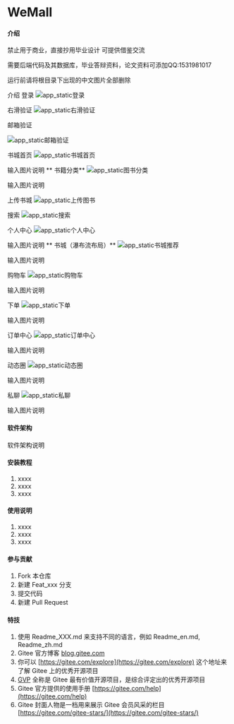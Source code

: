 # WeMall

#### 介绍
禁止用于商业，直接抄用毕业设计
可提供借鉴交流

需要后端代码及其数据库，毕业答辩资料，论文资料可添加QQ:1531981017

运行前请将根目录下出现的中文图片全部删除

介绍
登录
![app_static登录](https://user-images.githubusercontent.com/58656693/233820665-70655256-92b1-4f95-a33e-f79dd296e65c.png)

右滑验证
![app_static右滑验证](https://user-images.githubusercontent.com/58656693/233820671-d74dfbc1-db09-4f11-99cc-39e11a2137f5.png)


邮箱验证

![app_static邮箱验证](https://user-images.githubusercontent.com/58656693/233820677-c97ebe92-d8a7-4150-80ce-30e8da5dd52c.png)


书城首页
![app_static书城首页](https://user-images.githubusercontent.com/58656693/233820682-ebcb52e6-9c66-4747-930c-e2141f82d615.png)

输入图片说明 ** 书籍分类**
![app_static图书分类](https://user-images.githubusercontent.com/58656693/233820685-f78e5695-0b56-43fb-8ba0-6b7ff32d3652.png)

输入图片说明

上传书城
![app_static上传图书](https://user-images.githubusercontent.com/58656693/233820690-78f1fce4-696f-49cb-b85a-2f885b3c6835.png)

搜索
![app_static搜索](https://user-images.githubusercontent.com/58656693/233820692-7a2fe8a1-e58a-43c6-9bc8-505cc9043fe6.png)

个人中心
![app_static个人中心](https://user-images.githubusercontent.com/58656693/233820694-ca31bfa0-a999-470a-9d30-bb330cad6b45.png)

输入图片说明 ** 书城（瀑布流布局）**
![app_static书城推荐](https://user-images.githubusercontent.com/58656693/233820698-fa5098f6-7718-4382-b400-bb848467cdf3.png)

输入图片说明

购物车
![app_static购物车](https://user-images.githubusercontent.com/58656693/233820702-b36a6508-546d-4ef3-b97f-bc2cc3889b1e.png)

输入图片说明

下单
![app_static下单](https://user-images.githubusercontent.com/58656693/233820706-fca7a5af-e990-49e5-a628-583f00f79c17.png)

输入图片说明

订单中心
![app_static订单中心](https://user-images.githubusercontent.com/58656693/233820707-4eaf6384-717f-4ed0-8989-76c3b9aebe3f.png)

输入图片说明

动态圈
![app_static动态圈](https://user-images.githubusercontent.com/58656693/233820710-0616bfb3-8306-4afd-b9e3-aaad4d94b15d.png)

输入图片说明

私聊
![app_static私聊](https://user-images.githubusercontent.com/58656693/233820714-6caf1f23-7f48-4198-b231-878753db63b7.png)

输入图片说明

#### 软件架构
软件架构说明


#### 安装教程

1.  xxxx
2.  xxxx
3.  xxxx

#### 使用说明

1.  xxxx
2.  xxxx
3.  xxxx

#### 参与贡献

1.  Fork 本仓库
2.  新建 Feat_xxx 分支
3.  提交代码
4.  新建 Pull Request


#### 特技

1.  使用 Readme\_XXX.md 来支持不同的语言，例如 Readme\_en.md, Readme\_zh.md
2.  Gitee 官方博客 [blog.gitee.com](https://blog.gitee.com)
3.  你可以 [https://gitee.com/explore](https://gitee.com/explore) 这个地址来了解 Gitee 上的优秀开源项目
4.  [GVP](https://gitee.com/gvp) 全称是 Gitee 最有价值开源项目，是综合评定出的优秀开源项目
5.  Gitee 官方提供的使用手册 [https://gitee.com/help](https://gitee.com/help)
6.  Gitee 封面人物是一档用来展示 Gitee 会员风采的栏目 [https://gitee.com/gitee-stars/](https://gitee.com/gitee-stars/)
